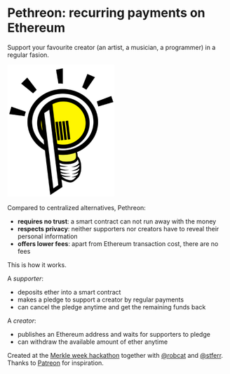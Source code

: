 # Pethreon: recurring payments on Ethereum

Support your favourite creator (an artist, a musician, a programmer) in a regular fasion.

![Logo](pethreon-logo.png)

Compared to centralized alternatives, Pethreon:

* **requires no trust**: a smart contract can not run away with the money
* **respects privacy**: neither supporters nor creators have to reveal their personal information
* **offers lower fees**: apart from Ethereum transaction cost, there are no fees 

This is how it works.

A *supporter*:

* deposits ether into a smart contract
* makes a pledge to support a creator by regular payments
* can cancel the pledge anytime and get the remaining funds back

A *creator*:

* publishes an Ethereum address and waits for supporters to pledge
* can withdraw the available amount of ether anytime

Created at the [Merkle week hackathon](http://www.merkleweek.com/hackathon) together with [@robcat](https://github.com/robcat) and [@stferr](https://github.com/stferr).
Thanks to [Patreon](https://www.patreon.com/) for inspiration.
